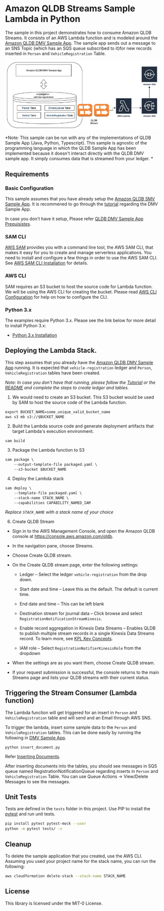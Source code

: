 # Amazon QLDB Streams Sample Lambda in Python


The sample in this project demonstrates how to consume Amazon QLDB Streams.
It consists of an AWS Lambda function and is modeled around the [Amazon QLDB DMV Sample App](https://github.com/aws-samples/amazon-qldb-dmv-sample-python). The sample app sends out a message to an SNS Topic (which has an SQS queue subscribed to it)for new records inserted in `Person` and `VehicleRegistration` Table.

![Amazon QLDB DMV Sample App and Streams](diagrams/QldbStreamDMVSampleHLD.jpg)

*Note: This sample can be run with any of the implementations of QLDB Sample App (Java, Python, Typescript). This sample is agnostic of the programming language in which the QLDB Sample App has been implemented because it doesn't interact directly with the QLDB DMV sample app. It simply consumes data that is streamed from your ledger. *

## Requirements

### Basic Configuration

This sample assumes that you have already setup the [Amazon QLDB SMV Sample App](https://github.com/aws-samples/amazon-qldb-dmv-sample-python). It is recommened to go through the [tutorial](https://docs.aws.amazon.com/qldb/latest/developerguide/getting-started.python.html) regarding the DMV Sample App.

In case you don't have it setup, Please refer [QLDB DMV Sample App Prequisistes](https://docs.aws.amazon.com/qldb/latest/developerguide/getting-started.python.html#getting-started.python.prereqs).

### SAM CLI

[AWS SAM](https://aws.amazon.com/serverless/sam/) provides you with a command line tool, the AWS SAM CLI, that makes it easy for you to create and manage serverless applications. You need to install and configure a few things in order to use the AWS SAM CLI. See [AWS SAM CLI Installation](https://docs.aws.amazon.com/serverless-application-model/latest/developerguide/serverless-sam-cli-install.html) for details.

### AWS CLI

SAM requires an S3 bucket to host the source code for Lambda function. We will be using the AWS CLI for creating the bucket. Please read [AWS CLI Configuration](https://docs.aws.amazon.com/cli/latest/userguide/cli-chap-configure.html#cli-quick-configuration) for help on how to configure the CLI. 

### Python 3.x

The examples require Python 3.x. Please see the link below for more detail to install Python 3.x:

* [Python 3.x Installation](https://www.python.org/downloads/)

## Deploying the Lambda Stack.

This step assumes that you already have the [Amazon QLDB DMV Sample App](https://github.com/aws-samples/amazon-qldb-dmv-sample-python) running. It is expected that `vehicle-registration` ledger and `Person`, `VehicleRegistration` tables have been created.

*Note: In case you don't have that running, please follow the [Tutorial](https://docs.aws.amazon.com/qldb/latest/developerguide/getting-started.python.html) or the [README](https://github.com/aws-samples/amazon-qldb-dmv-sample-python/blob/master/README.md) and complete the steps to create ledger and tables.*

1. We would need to create an S3 bucket. This S3 bucket would be used by SAM to host the source code of the Lambda function.

```
export BUCKET_NAME=some_unique_valid_bucket_name
aws s3 mb s3://$BUCKET_NAME
```

2. Build the Lambda source code and generate deployment artifacts that target Lambda's execution environment.

```
sam build
```

3. Package the Lambda function to S3

```
sam package \
    --output-template-file packaged.yaml \
    --s3-bucket $BUCKET_NAME
```

4. Deploy the Lambda stack

```
sam deploy \
    --template-file packaged.yaml \
    --stack-name STACK_NAME \
    --capabilities CAPABILITY_NAMED_IAM
```
*Replace `STACK_NAME` with a stack name of your choice*

6. Create QLDB Stream

- Sign in to the AWS Management Console, and open the Amazon QLDB console at https://console.aws.amazon.com/qldb.

- In the navigation pane, choose Streams.

- Choose Create QLDB stream.

- On the Create QLDB stream page, enter the following settings:

  - Ledger – Select the ledger `vehicle-registration` from the drop down.

  - Start date and time – Leave this as the default. The default is current time.

  - End date and time – This can be left blank

  - Destination stream for journal data – Click browse and select 	
`RegistrationNotificationStreamKinesis`.

  - Enable record aggregation in Kinesis Data Streams – Enables QLDB to publish multiple stream records in a single Kinesis Data Streams record. To learn more, see [KPL Key Concepts](https://docs.aws.amazon.com/streams/latest/dev/kinesis-kpl-concepts.html).

  - IAM role – Select `RegistrationNotifierKinesisRole` from the dropdown

 - When the settings are as you want them, choose Create QLDB stream.

 - If your request submission is successful, the console returns to the main Streams page and lists your QLDB streams with their current status.

## Triggering the Stream Consumer (Lambda function)

The Lambda function will get triggered for an insert in `Person` and `VehicleRegistration` table and will send and an Email through AWS SNS.

To trigger the lambda, insert some sample data to the `Person` and `VehicleRegistration` tables. This can be done easily by running the following in [DMV Sample App](https://github.com/aws-samples/amazon-qldb-dmv-sample-python). 

```
python insert_document.py
```

Refer [Inserting Documents](https://docs.aws.amazon.com/qldb/latest/developerguide/getting-started.python.step-3.html).

After inserting documents into the tables, you should see messages in SQS queue named RegistrationNotificationQueue regarding inserts in `Person` and `VehicleRegistration` Table. You can use Queue Actions -> View/Delete Messages to see the messages.

## Unit Tests

Tests are defined in the `tests` folder in this project. Use PIP to install the [pytest](https://docs.pytest.org/en/latest/) and run unit tests.

```bash
pip install pytest pytest-mock --user
python -m pytest tests/ -v
```

## Cleanup

To delete the sample application that you created, use the AWS CLI. Assuming you used your project name for the stack name, you can run the following:

```bash
aws cloudformation delete-stack --stack-name STACK_NAME
```

## License

This library is licensed under the MIT-0 License.
